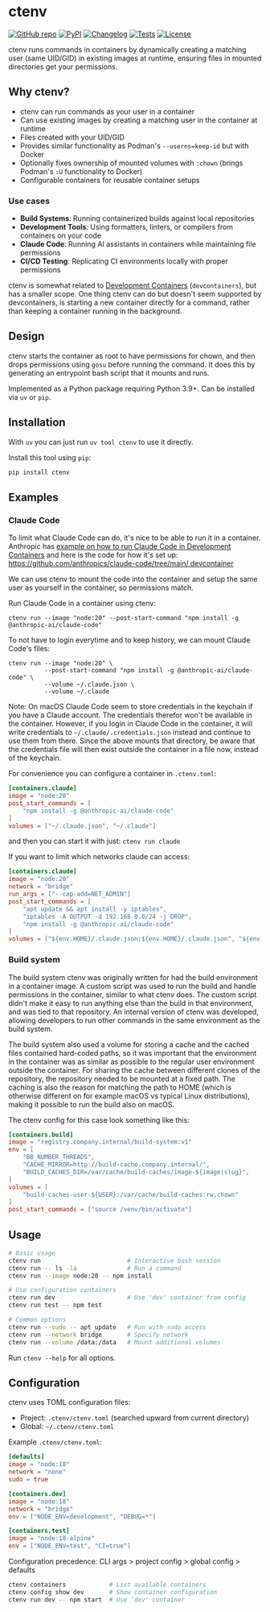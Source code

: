 # ctenv

[![GitHub repo](https://img.shields.io/badge/github-repo-green)](https://github.com/osks/ctenv)
[![PyPI](https://img.shields.io/pypi/v/ctenv.svg)](https://pypi.org/project/ctenv/)
[![Changelog](https://img.shields.io/github/v/release/osks/ctenv?include_prereleases&label=changelog)](https://github.com/osks/ctenv/releases)
[![Tests](https://github.com/osks/ctenv/actions/workflows/test.yml/badge.svg)](https://github.com/osks/ctenv/actions/workflows/test.yml)
[![License](https://img.shields.io/badge/license-Apache%202.0-blue.svg)](https://github.com/osks/ctenv/blob/master/LICENSE)

ctenv runs commands in containers by dynamically creating a matching user (same UID/GID) in existing images at runtime, ensuring files in mounted directories get your permissions.

## Why ctenv?

- ctenv can run commands as your user in a container
- Can use existing images by creating a matching user in the container at runtime
- Files created with your UID/GID
- Provides similar functionality as Podman's `--userns=keep-id` but with Docker
- Optionally fixes ownership of mounted volumes with `:chown` (brings Podman's `:U` functionality to Docker)
- Configurable containers for reusable container setups

### Use cases

- **Build Systems**: Running containerized builds against local repositories
- **Development Tools**: Using formatters, linters, or compilers from containers on your code
- **Claude Code**: Running AI assistants in containers while maintaining file permissions
- **CI/CD Testing**: Replicating CI environments locally with proper permissions

ctenv is somewhat related to [Development
Containers](https://containers.dev/) (`devcontainers`), but has a
smaller scope. One thing ctenv can do but doesn't seem supported by
devcontainers, is starting a new container directly for a command,
rather than keeping a container running in the background.

## Design

ctenv starts the container as root to have permissions for chown, and
then drops permissions using `gosu` before running the command. It
does this by generating an entrypoint bash script that it mounts and
runs.

Implemented as a Python package requiring Python 3.9+. Can be installed via `uv` or `pip`.

## Installation

With `uv` you can just run `uv tool ctenv` to use it directly.

Install this tool using `pip`:
```bash
pip install ctenv
```

## Examples

### Claude Code

To limit what Claude Code can do, it's nice to be able to run it in a container.
Anthropic has [example on how to run Claude Code in Development Containers](https://docs.anthropic.com/en/docs/claude-code/devcontainer)
and here is the code for how it's set up: https://github.com/anthropics/claude-code/tree/main/.devcontainer

We can use ctenv to mount the code into the container and setup
the same user as yourself in the container, so permissions match.

Run Claude Code in a container using ctenv:

```shell
ctenv run --image "node:20" --post-start-command "npm install -g @anthropic-ai/claude-code"
```

To not have to login everytime and to keep history, we can mount Claude Code's files:

```shell
ctenv run --image "node:20" \
          --post-start-command "npm install -g @anthropic-ai/claude-code" \
          --volume ~/.claude.json \
          --volume ~/.claude
```

Note: On macOS Claude Code seem to store credentials in the keychain
if you have a Claude account. The credentials therefor won't be
available in the container. However, if you login in Claude Code in
the container, it will write credentials to
`~/.claude/.credentials.json` instead and continue to use them from
there. Since the above mounts that directory, be aware that the
credentials file will then exist outside the container in a file now,
instead of the keychain.

For convenience you can configure a container in `.ctenv.toml`:

```toml
[containers.claude]
image = "node:20"
post_start_commands = [
    "npm install -g @anthropic-ai/claude-code"
]
volumes = ["~/.claude.json", "~/.claude"]
```

and then you can start it with just: `ctenv run claude`


If you want to limit which networks claude can access:
```toml
[containers.claude]
image = "node:20"
network = "bridge"
run_args = ["--cap-add=NET_ADMIN"]
post_start_commands = [
    "apt update && apt install -y iptables",
    "iptables -A OUTPUT -d 192.168.0.0/24 -j DROP",
    "npm install -g @anthropic-ai/claude-code"
]
volumes = ["${env.HOME}/.claude.json:${env.HOME}/.claude.json", "${env.HOME}/.claude:${env.HOME}/.claude"]
```



### Build system

The build system ctenv was originally written for had the build
environment in a container image. A custom script was used to run the
build and handle permissions in the container, similar to what ctenv
does. The custom script didn't make it easy to run anything else than
the build in that environment, and was tied to that repository. An
internal version of ctenv was developed, allowing developers to run
other commands in the same environment as the build system.

The build system also used a volume for storing a cache and the cached
files contained hard-coded paths, so it was important that the
environment in the container was as similar as possible to the regular
user environment outside the container. For sharing the cache between
different clones of the repository, the repository needed to be
mounted at a fixed path. The caching is also the reason for matching
the path to HOME (which is otherwise different on for example macOS vs
typical Linux distributions), making it possible to run the build also
on macOS.

The ctenv config for this case look something like this:

```toml
[containers.build]
image = "registry.company.internal/build-system:v1"
env = [
    "BB_NUMBER_THREADS",
    "CACHE_MIRROR=http://build-cache.company.internal/",
    "BUILD_CACHES_DIR=/var/cache/build-caches/image-${image|slug}",
]
volumes = [
    "build-caches-user-${USER}:/var/cache/build-caches:rw,chown"
]
post_start_commands = ["source /venv/bin/activate"]
```


## Usage

```bash
# Basic usage
ctenv run                        # Interactive bash session
ctenv run -- ls -la              # Run a command
ctenv run --image node:20 -- npm install

# Use configuration containers
ctenv run dev                    # Use 'dev' container from config
ctenv run test -- npm test

# Common options
ctenv run --sudo -- apt update   # Run with sudo access
ctenv run --network bridge       # Specify network
ctenv run --volume /data:/data   # Mount additional volumes
```

Run `ctenv --help` for all options.

## Configuration

ctenv uses TOML configuration files:
- Project: `.ctenv/ctenv.toml` (searched upward from current directory)
- Global: `~/.ctenv/ctenv.toml`

Example `.ctenv/ctenv.toml`:
```toml
[defaults]
image = "node:18"
network = "none"
sudo = true

[containers.dev]
image = "node:18"
network = "bridge"
env = ["NODE_ENV=development", "DEBUG=*"]

[containers.test]
image = "node:18-alpine"
env = ["NODE_ENV=test", "CI=true"]
```

Configuration precedence: CLI args > project config > global config > defaults

```bash
ctenv containers            # List available containers
ctenv config show dev       # Show container configuration
ctenv run dev -- npm start  # Use 'dev' container
```

